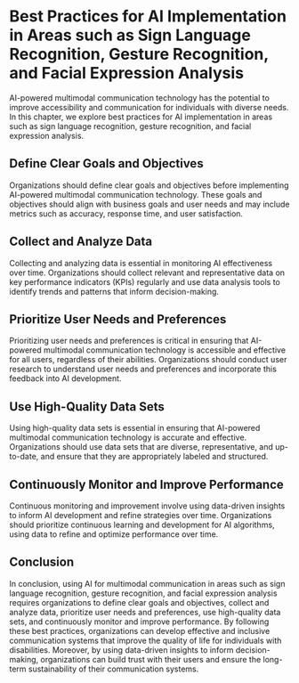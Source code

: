 Best Practices for AI Implementation in Areas such as Sign Language Recognition, Gesture Recognition, and Facial Expression Analysis
======================================================================================================================================================================================

AI-powered multimodal communication technology has the potential to improve accessibility and communication for individuals with diverse needs. In this chapter, we explore best practices for AI implementation in areas such as sign language recognition, gesture recognition, and facial expression analysis.

Define Clear Goals and Objectives
---------------------------------

Organizations should define clear goals and objectives before implementing AI-powered multimodal communication technology. These goals and objectives should align with business goals and user needs and may include metrics such as accuracy, response time, and user satisfaction.

Collect and Analyze Data
------------------------

Collecting and analyzing data is essential in monitoring AI effectiveness over time. Organizations should collect relevant and representative data on key performance indicators (KPIs) regularly and use data analysis tools to identify trends and patterns that inform decision-making.

Prioritize User Needs and Preferences
-------------------------------------

Prioritizing user needs and preferences is critical in ensuring that AI-powered multimodal communication technology is accessible and effective for all users, regardless of their abilities. Organizations should conduct user research to understand user needs and preferences and incorporate this feedback into AI development.

Use High-Quality Data Sets
--------------------------

Using high-quality data sets is essential in ensuring that AI-powered multimodal communication technology is accurate and effective. Organizations should use data sets that are diverse, representative, and up-to-date, and ensure that they are appropriately labeled and structured.

Continuously Monitor and Improve Performance
--------------------------------------------

Continuous monitoring and improvement involve using data-driven insights to inform AI development and refine strategies over time. Organizations should prioritize continuous learning and development for AI algorithms, using data to refine and optimize performance over time.

Conclusion
----------

In conclusion, using AI for multimodal communication in areas such as sign language recognition, gesture recognition, and facial expression analysis requires organizations to define clear goals and objectives, collect and analyze data, prioritize user needs and preferences, use high-quality data sets, and continuously monitor and improve performance. By following these best practices, organizations can develop effective and inclusive communication systems that improve the quality of life for individuals with disabilities. Moreover, by using data-driven insights to inform decision-making, organizations can build trust with their users and ensure the long-term sustainability of their communication systems.

